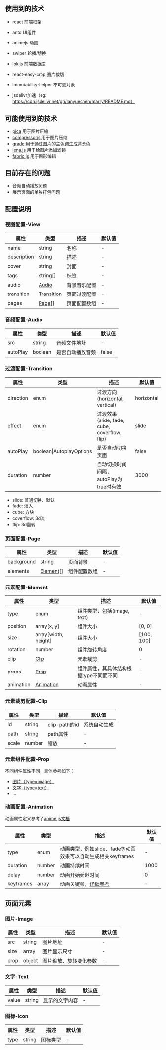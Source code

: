 ## 使用到的技术

- react 前端框架
- antd UI组件
- animejs 动画
- swiper 轮播/切换
- lokijs 前端数据库
- react-easy-crop 图片裁切
- immutability-helper 不可变对象

- jsdelivr加速（eg: https://cdn.jsdelivr.net/gh/lanyuechen/marry/README.md）

## 可能使用到的技术

- [pica](https://github.com/nodeca/pica) 用于图片压缩
- [compressorjs](https://github.com/fengyuanchen/compressorjs) 用于图片压缩
- [grade](https://github.com/benhowdle89/grade) 用于通过图片的主色调生成背景色
- [lena.js](https://github.com/davidsonfellipe/lena.js) 用于给图片添加滤镜
- [fabric.js](https://github.com/fabricjs/fabric.js) 用于图形编辑

## 目前存在的问题

- 音频自动播放问题
- 展示页面的单独打包问题

## 配置说明

### 视图配置-View

| 属性 | 类型 | 描述 | 默认值 |
| ---- | ---- | ---- | ---- |
| name | string | 名称 | - |
| description | string | 描述 | - |
| cover | string | 封面 | - |
| tags | string[] | 标签 | - |
| audio | [Audio](#音频配置-Audio) | 背景音乐配置 | - |
| transition | [Transition](#过渡配置-Transition) | 页面过渡配置 | - |
| pages | [Page](#页面配置-Page)[] | 页面配置数组 | - |

### 音频配置-Audio

| 属性 | 类型 | 描述 | 默认值 |
| ---- | ---- | ---- | ---- |
| src | string | 音频文件地址 | - |
| autoPlay | boolean | 是否自动播放音频 | false |

### 过渡配置-Transition

| 属性 | 类型 | 描述 | 默认值 |
| ---- | ---- | ---- | ---- |
| direction | enum | 过渡方向(horizontal, vertical) | horizontal |
| effect | enum | 过渡效果(slide, fade, cube, coverflow, flip) | slide |
| autoPlay | boolean\|AutoplayOptions | 是否自动切换页面 | false |
| duration | number | 自动切换时间间隔，autoPlay为true时有效 | 3000 |

- slide: 普通切换、默认
- fade: 淡入
- cube: 方块
- coverflow: 3d流
- flip: 3d翻转

### 页面配置-Page

| 属性 | 类型 | 描述 | 默认值 |
| ---- | ---- | ---- | ---- |
| background | string | 页面背景 | - |
| elements | [Element](#元素配置-Element)[] | 组件配置数组 | - |

### 元素配置-Element

| 属性 | 类型 | 描述 | 默认值 |
| ---- | ---- | ---- | ---- |
| type | enum | 组件类型，包括(image, text) | - |
| position | array[x, y] | 组件大小 | [0, 0] |
| size | array[width, height] | 组件大小 | [100, 100] |
| rotation | number | 组件旋转角度 | 0 |
| clip | [Clip](#元素裁剪配置-Clip) | 元素裁剪 | - |
| props | [Prop](#元素组件配置-Prop) | 组件属性，其具体结构根据type不同而不同 | - |
| animation | [Animation](#动画配置-Animation) | 动画属性 | - |

### 元素裁剪配置-Clip

| 属性 | 类型 | 描述 | 默认值 |
| ---- | ---- | ---- | ---- |
| id | string | clip-path的id | 系统自动生成 | 
| path | string | path属性 | - |
| scale | number | 缩放 | - |

### 元素组件配置-Prop

不同组件属性不同，具体参考如下：
- [图片（type=image）](#图片-Image)
- [文字（type=text）](#文字-Text)
- ...

### 动画配置-Animation

动画属性定义参考了[anime.js文档](https://animejs.com/documentation)

| 属性 | 类型 | 描述 | 默认值 |
| ---- | ---- | ---- | ---- |
| type | enum | 动画类型，例如slide、fade等动画效果可以自动生成相关keyframes | - |
| duration | number | 动画持续时间 | 1000 |
| delay | number | 动画开始延迟时间 | 0 |
| keyframes | array | 动画关键帧，[详细参考](https://animejs.com/documentation/#animationKeyframes) | - |


## 页面元素

### 图片-Image

| 属性 | 类型 | 描述 | 默认值 |
| ---- | ---- | ---- | ---- |
| src | string | 图片地址 | - |
| size | array | 图片显示尺寸 | - |
| crop | object | 图片缩放、旋转变化参数 | - |
### 文字-Text

| 属性 | 类型 | 描述 | 默认值 |
| ---- | ---- | ---- | ---- |
| value | string | 显示的文字内容 | - |

### 图标-Icon

| 属性 | 类型 | 描述 | 默认值 |
| ---- | ---- | ---- | ---- |
| type | string | 图标类型 | - |